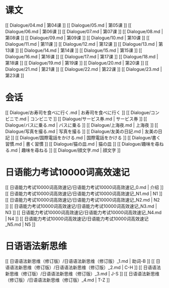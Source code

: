 # 课文
[[ Dialogue/04.md | 第04课 ]]
[[ Dialogue/05.md | 第05课 ]]
[[ Dialogue/06.md | 第06课 ]]
[[ Dialogue/07.md | 第07课 ]]
[[ Dialogue/08.md | 第08课 ]]
[[ Dialogue/09.md | 第09课 ]]
[[ Dialogue/10.md | 第10课 ]]
[[ Dialogue/11.md | 第11课 ]]
[[ Dialogue/12.md | 第12课 ]]
[[ Dialogue/13.md | 第13课 ]]
[[ Dialogue/14.md | 第14课 ]]
[[ Dialogue/15.md | 第15课 ]]
[[ Dialogue/16.md | 第16课 ]]
[[ Dialogue/17.md | 第17课 ]]
[[ Dialogue/18.md | 第18课 ]]
[[ Dialogue/19.md | 第19课 ]]
[[ Dialogue/20.md | 第20课 ]]
[[ Dialogue/21.md | 第21课 ]]
[[ Dialogue/22.md | 第22课 ]]
[[ Dialogue/23.md | 第23课 ]]
# 会话
[[ Dialogue/お寿司を食べに行く.md | お寿司を食べに行く ]]
[[ Dialogue/コンビニで.md | コンビニで ]]
[[ Dialogue/サービス券.md | サービス券 ]]
[[ Dialogue/バスに乗る.md | バスに乗る ]]
[[ Dialogue/上海夜.md | 上海夜 ]]
[[ Dialogue/写真を撮る.md | 写真を撮る ]]
[[ Dialogue/友美の日記.md | 友美の日記 ]]
[[ Dialogue/国際電話をかける.md | 国際電話をかける ]]
[[ Dialogue/書く習慣.md | 書く習慣 ]]
[[ Dialogue/猫の皿.md | 猫の皿 ]]
[[ Dialogue/趣味を尋ねる.md | 趣味を尋ねる ]]
[[ Dialogue/顔文字.md | 顔文字 ]]

# 日语能力考试10000词高效速记
[[ 日语能力考试10000词高效速记/日语能力考试10000词高效速记_0.md | 介绍 ]]
[[ 日语能力考试10000词高效速记/日语能力考试10000词高效速记_N1.md | N1 ]]
[[ 日语能力考试10000词高效速记/日语能力考试10000词高效速记_N2.md | N2 ]]
[[ 日语能力考试10000词高效速记/日语能力考试10000词高效速记_N3.md | N3 ]]
[[ 日语能力考试10000词高效速记/日语能力考试10000词高效速记_N4.md | N4 ]]
[[ 日语能力考试10000词高效速记/日语能力考试10000词高效速记_N5.md | N5 ]]

# 日语语法新思维
[[ 日语语法新思维（修订版）/日语语法新思维（修订版）_1.md | 助词-B ]]
[[ 日语语法新思维（修订版）/日语语法新思维（修订版）_2.md | C-H ]]
[[ 日语语法新思维（修订版）/日语语法新思维（修订版）_3.md | J-S ]]
[[ 日语语法新思维（修订版）/日语语法新思维（修订版）_4.md | T-Z ]]